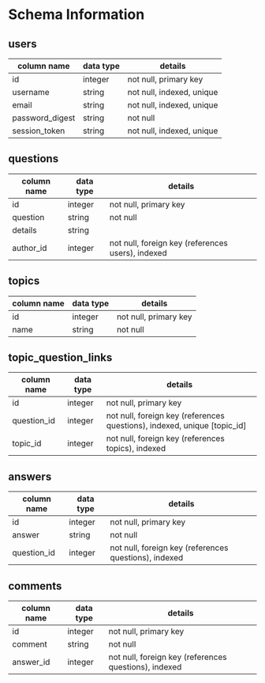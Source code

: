 # Schema Information

## users
column name     | data type | details
----------------|-----------|-----------------------
id              | integer   | not null, primary key
username        | string    | not null, indexed, unique
email           | string    | not null, indexed, unique
password_digest | string    | not null
session_token   | string    | not null, indexed, unique

## questions
column name | data type | details
------------|-----------|-----------------------
id          | integer   | not null, primary key
question    | string    | not null
details     | string    |
author_id   | integer   | not null, foreign key (references users), indexed

## topics
column name | data type | details
------------|-----------|-----------------------
id          | integer   | not null, primary key
name       | string    | not null

## topic_question_links
column name | data type | details
------------|-----------|-----------------------
id          | integer   | not null, primary key
question_id | integer   | not null, foreign key (references questions), indexed, unique [topic_id]
topic_id    | integer   | not null, foreign key (references topics), indexed

## answers
column name | data type | details
------------|-----------|-----------------------
id          | integer   | not null, primary key
answer       | string    | not null
question_id  | integer   | not null, foreign key (references questions), indexed

## comments
column name | data type | details
------------|-----------|-----------------------
id          | integer   | not null, primary key
comment       | string    | not null
answer_id  | integer   | not null, foreign key (references questions), indexed
